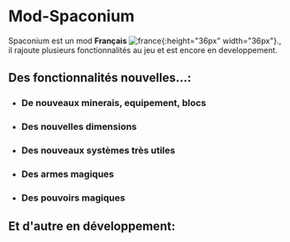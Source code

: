 # Mod-Spaconium
Spaconium est un mod **Français** ![france](smiley.png){:height="36px" width="36px"}., il rajoute plusieurs fonctionnalités au jeu et est encore en developpement.
## Des fonctionnalités nouvelles...:
- ### De nouveaux minerais, equipement, blocs
- ### Des nouvelles dimensions
- ### Des nouveaux systèmes très utiles
- ### Des armes magiques
- ### Des pouvoirs magiques
## Et d'autre en développement:

